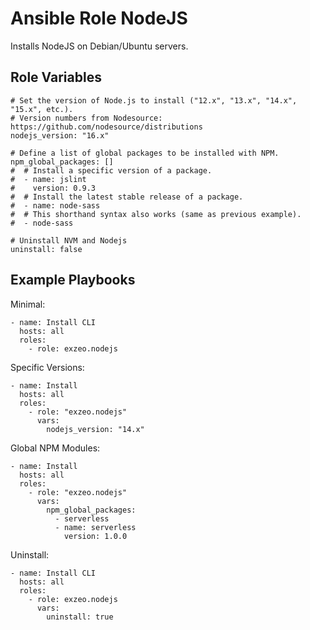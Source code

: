 Ansible Role NodeJS
=========

Installs NodeJS on Debian/Ubuntu servers. 


Role Variables
--------------

```
# Set the version of Node.js to install ("12.x", "13.x", "14.x", "15.x", etc.).
# Version numbers from Nodesource: https://github.com/nodesource/distributions
nodejs_version: "16.x"

# Define a list of global packages to be installed with NPM.
npm_global_packages: []
#  # Install a specific version of a package.
#  - name: jslint
#    version: 0.9.3
#  # Install the latest stable release of a package.
#  - name: node-sass
#  # This shorthand syntax also works (same as previous example).
#  - node-sass

# Uninstall NVM and Nodejs
uninstall: false
```

Example Playbooks
----------------

Minimal:
```
- name: Install CLI
  hosts: all
  roles:
    - role: exzeo.nodejs
```

Specific Versions:
```
- name: Install
  hosts: all
  roles:
    - role: "exzeo.nodejs"
      vars:
        nodejs_version: "14.x"
```

Global NPM Modules:
```
- name: Install
  hosts: all
  roles:
    - role: "exzeo.nodejs"
      vars:
        npm_global_packages:
          - serverless
          - name: serverless
            version: 1.0.0
```

Uninstall:
```
- name: Install CLI
  hosts: all
  roles:
    - role: exzeo.nodejs
      vars:
        uninstall: true
```